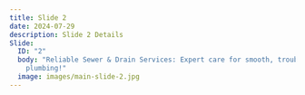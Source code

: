 ```yaml
---
title: Slide 2
date: 2024-07-29
description: Slide 2 Details
Slide:
  ID: "2"
  body: "Reliable Sewer & Drain Services: Expert care for smooth, trouble-free
    plumbing!"
  image: images/main-slide-2.jpg
---
```

